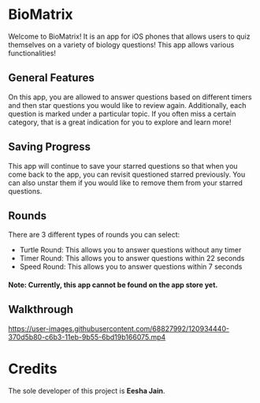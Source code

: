 # BioMatrix
Welcome to BioMatrix! It is an app for iOS phones that allows users to quiz themselves on a variety of biology questions! This app allows various functionalities!

## General Features
On this app, you are allowed to answer questions based on different timers and then star questions you would like to review again. Additionally, each question is marked under a particular topic. If you often miss a certain category, that is a great indication for you to explore and learn more!

## Saving Progress
This app will continue to save your starred questions so that when you come back to the app, you can revisit questioned starred previously. You can also unstar them if you would like to remove them from your starred questions.

## Rounds
There are 3 different types of rounds you can select:
- Turtle Round: This allows you to answer questions without any timer
- Timer Round: This allows you to answer questions within 22 seconds
- Speed Round: This allows you to answer questions within 7 seconds

#### Note: Currently, this app cannot be found on the app store yet.

## Walkthrough
https://user-images.githubusercontent.com/68827992/120934440-370d5b80-c6b3-11eb-9b55-6bd19b166075.mp4

# Credits
The sole developer of this project is **Eesha Jain**.
